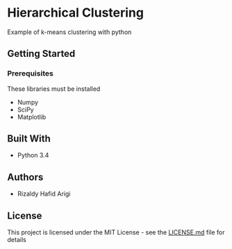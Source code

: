 # Hierarchical Clustering

Example of k-means clustering with python

## Getting Started

### Prerequisites

These libraries must be installed

* Numpy
* SciPy
* Matplotlib

## Built With

* Python 3.4

## Authors

* Rizaldy Hafid Arigi

## License

This project is licensed under the MIT License - see the [LICENSE.md](LICENSE.md) file for details